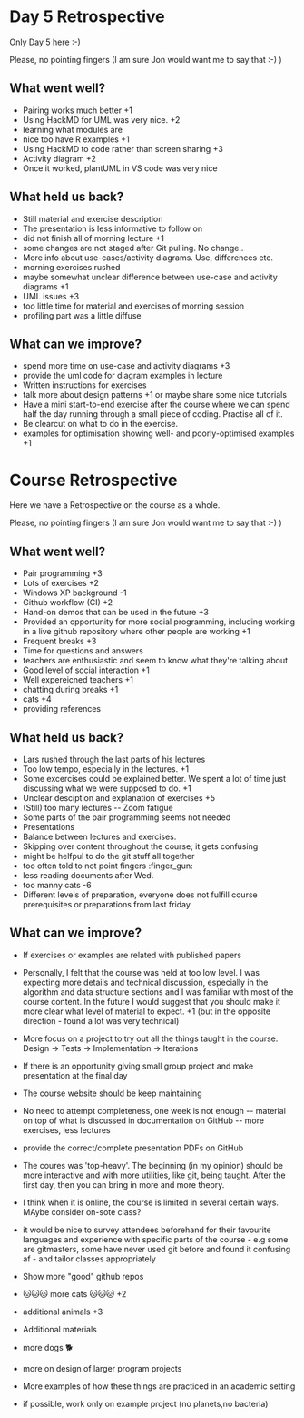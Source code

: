 # Day 5 Retrospective

Only Day 5 here :-)

Please, no pointing fingers (I am sure Jon would want me to say that :-) )

## What went well?

- Pairing works much better +1
- Using HackMD for UML was very nice. +2
- learning what modules are
- nice too have R examples +1
- Using HackMD to code rather than screen sharing +3
- Activity diagram +2
- Once it worked, plantUML in VS code was very nice


## What held us back?

- Still material and exercise description 
- The presentation is less informative to follow on
- did not finish all of morning lecture +1
- some changes are not staged after Git pulling. No change..
- More info about use-cases/activity diagrams. Use, differences etc. 
- morning exercises rushed
- maybe somewhat unclear difference between use-case and activity diagrams +1
- UML issues +3
- too little time for material and exercises of morning session
- profiling part was a little diffuse


## What can we improve?

- spend more time on use-case and activity diagrams +3
- provide the uml code for diagram examples in lecture
- Written instructions for exercises
- talk more about design patterns +1 or maybe share some nice tutorials
- Have a mini start-to-end exercise after the course where we can spend half the day running through a small piece of coding. Practise all of it.
- Be clearcut on what to do in the exercise. 
- examples for optimisation showing well- and poorly-optimised examples +1


# Course Retrospective

Here we have a Retrospective on the course as a whole.

Please, no pointing fingers (I am sure Jon would want me to say that :-) )

## What went well?

- Pair programming +3
- Lots of exercises +2
- Windows XP background -1
- Github workflow (CI) +2
- Hand-on demos that can be used in the future +3
- Provided an opportunity for more social programming, including working in a live github repository where other people are working +1
- Frequent breaks +3
- Time for questions and answers
- teachers are enthusiastic and seem to know what they're talking about
- Good level of social interaction +1
- Well expereicned teachers +1
- chatting during breaks +1
- cats +4
- providing references

## What held us back?

- Lars rushed through the last parts of his lectures
- Too low tempo, especially in the lectures. +1
- Some excercises could be explained better. We spent a lot of time just discussing what we were supposed to do. +1
- Unclear desciption and explanation of exercises +5
- (Still) too many lectures -- Zoom fatigue
- Some parts of the pair programming seems not needed
- Presentations
- Balance between lectures and exercises. 
- Skipping over content throughout the course; it gets confusing
- might be helfpul to do the git stuff all together
- too often told to not point fingers :finger_gun:
- less reading documents after Wed.
- too manny cats -6
- Different levels of preparation, everyone does not fulfill course prerequisites or preparations from last friday


## What can we improve?

- If exercises or examples are related with published papers 
- Personally, I felt that the course was held at too low level. I was expecting more details and technical discussion, especially in the algorithm and data structure sections and I was familiar with most of the course content. In the future I would suggest that you should make it more clear what level of material to expect. +1 (but in the opposite direction - found a lot was very technical)
- More focus on a project to try out all the things taught in the course. Design -> Tests -> Implementation -> Iterations
- If there is an opportunity giving small group project and make presentation at the final day
- The course website should be keep maintaining
- No need to attempt completeness, one week is not enough -- material on top of what is discussed in documentation on GitHub -- more exercises, less lectures
- provide the correct/complete presentation PDFs on GitHub
- The coures was 'top-heavy'. The beginning (in my opinion) should be more interactive and with more utilities, like git, being taught. After the first day, then you can bring in more and more theory.
- I think when it is online, the course is limited in several certain ways. MAybe consider on-sote class?
- it would be nice to survey attendees beforehand for their favourite languages and experience with specific parts of the course - e.g some are gitmasters, some have never used git before and found it confusing af - and tailor classes appropriately
- Show more "good" github repos
- 🐱🐱🐱 more cats 🐱🐱🐱 +2
- additional animals +3
- Additional materials
- more dogs :dog2: 
- more on design of larger program projects
- More examples of how these things are practiced in an academic setting

- if possible, work only on example project (no planets,no bacteria)


